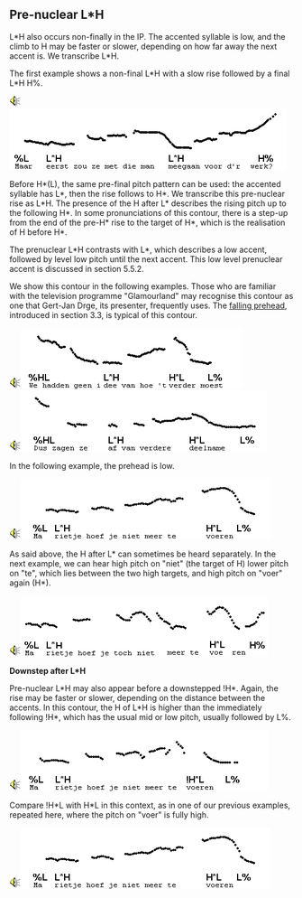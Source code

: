 Pre-nuclear L\*H
----------------

L\*H also occurs non-finally in the IP. The accented syllable is low, and the climb to H may be faster or slower, depending on how far away the next accent is. We transcribe L\*H.

The first example shows a non-final L\*H with a slow rise followed by a final L\*H H%.

<div class="audio-example" onclick="play_sound('../audio/364')"><img alt="Play audio" src="../audio.gif" /><img alt="Audio example" src="../audio/gif/364.gif"/></div>

Before H\*(L), the same pre-final pitch pattern can be used: the accented syllable has L\*, then the rise follows to H\*. We transcribe this pre-nuclear rise as L\*H. The presence of the H after L\* describes the rising pitch up to the following H\*. In some pronunciations of this contour, there is a step-up from the end of the pre-H\* rise to the target of H\*, which is the realisation of H before H\*.

The prenuclear L\*H contrasts with L\*, which describes a low accent, followed by level low pitch until the next accent. This low level prenuclear accent is discussed in section 5.5.2.

We show this contour in the following examples. Those who are familiar with the television programme "Glamourland" may recognise this contour as one that Gert-Jan Drge, its presenter, frequently uses. The [falling prehead](fallpre.htm), introduced in section 3.3, is typical of this contour.

<div class="audio-example" onclick="play_sound('../audio/234')"><img alt="Play audio" src="../audio.gif" /><img alt="Audio example" src="../audio/gif/234.gif"/></div>

<div class="audio-example" onclick="play_sound('../audio/235')"><img alt="Play audio" src="../audio.gif" /><img alt="Audio example" src="../audio/gif/235.gif"/></div>

In the following example, the prehead is low.

<div class="audio-example" onclick="play_sound('../audio/365')"><img alt="Play audio" src="../audio.gif" /><img alt="Audio example" src="../audio/gif/365.gif"/></div>

As said above, the H after L\* can sometimes be heard separately. In the next example, we can hear high pitch on "niet" (the target of H) lower pitch on "te", which lies between the two high targets, and high pitch on "voer" again (H\*).

<div class="audio-example" onclick="play_sound('../audio/024')"><img alt="Play audio" src="../audio.gif" /><img alt="Audio example" src="../audio/gif/024.gif"/></div>

**Downstep after L\*H**

Pre-nuclear L\*H may also appear before a downstepped !H\*. Again, the rise may be faster or slower, depending on the distance between the accents. In this contour, the H of L\*H is higher than the immediately following !H\*, which has the usual mid or low pitch, usually followed by L%.

<div class="audio-example" onclick="play_sound('../audio/366')"><img alt="Play audio" src="../audio.gif" /><img alt="Audio example" src="../audio/gif/366.gif"/></div>

Compare !H\*L with H\*L in this context, as in one of our previous examples, repeated here, where the pitch on "voer" is fully high.

<div class="audio-example" onclick="play_sound('../audio/365')"><img alt="Play audio" src="../audio.gif" /><img alt="Audio example" src="../audio/gif/365.gif"/></div>
